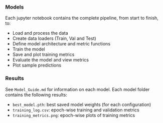 ### **Models**
Each jupyter notebook contains the complete pipeline, from start to finish, to:  
* Load and process the data
* Create data loaders (Train, Val and Test)
* Define model architecture and metric functions
* Train the model
* Save and plot training metrics
* Evaluate the model and view metrics
* Plot sample predictions

### **Results**
See `Model_Guide.md` for information on each model. Each model folder contains the following results:
* `best_model.pth`: best saved model weights (for each configuration)
* `training_log.csv`: epoch-wise training and validation metrics
* `training_metrics.png`: epoch-wise plots of training metrics
